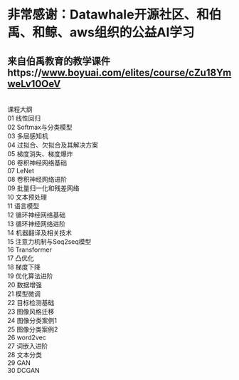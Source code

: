 # 非常感谢：Datawhale开源社区、和伯禹、和鲸、aws组织的公益AI学习
## 来自伯禹教育的教学课件https://www.boyuai.com/elites/course/cZu18YmweLv10OeV
<br>
课程大纲<br>
01     线性回归<br>
02     Softmax与分类模型<br>
03     多层感知机<br>
04     过拟合、欠拟合及其解决方案<br>
05     梯度消失、梯度爆炸<br>
06     卷积神经网络基础<br>
07     LeNet<br>
08     卷积神经网络进阶<br>
09     批量归一化和残差网络<br>
10    文本预处理<br>
11    语言模型<br>
12    循环神经网络基础<br>
13    循环神经网络进阶<br>
14    机器翻译及相关技术<br>
15    注意力机制与Seq2seq模型<br>
16    Transformer<br>
17    凸优化<br>
18    梯度下降<br>
19    优化算法进阶<br>
20    数据增强<br>
21    模型微调<br>
22    目标检测基础<br>
23    图像风格迁移<br>
24    图像分类案例1<br>
25    图像分类案例2<br>
26    word2vec<br>
27    词嵌入进阶<br>
28    文本分类<br>
29    GAN<br>
30    DCGAN<br>
